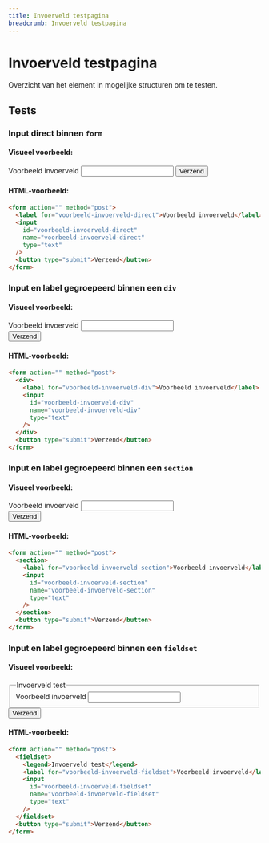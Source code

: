```yaml
---
title: Invoerveld testpagina
breadcrumb: Invoerveld testpagina
---
```


<h1 id="introduction">Invoerveld testpagina</h1>

Overzicht van het element in mogelijke structuren om te testen.

<h2 id="tests">Tests</h2>

### Input direct binnen `form`

#### Visueel voorbeeld:

<form action="" method="post">
  <label for="voorbeeld-invoerveld-direct">Voorbeeld invoerveld</label>
  <input id="voorbeeld-invoerveld-direct" name="voorbeeld-invoerveld-direct" type="text" />
  <button type="submit">Verzend</button>
</form>

#### HTML-voorbeeld:

```html
<form action="" method="post">
  <label for="voorbeeld-invoerveld-direct">Voorbeeld invoerveld</label>
  <input
    id="voorbeeld-invoerveld-direct"
    name="voorbeeld-invoerveld-direct"
    type="text"
  />
  <button type="submit">Verzend</button>
</form>
```

### Input en label gegroepeerd binnen een `div`

#### Visueel voorbeeld:

<form action="" method="post">
  <div>
    <label for="voorbeeld-invoerveld-div">Voorbeeld invoerveld</label>
    <input id="voorbeeld-invoerveld-div" name="voorbeeld-invoerveld-div" type="text" />
  </div>
  <button type="submit">Verzend</button>
</form>

#### HTML-voorbeeld:

```html
<form action="" method="post">
  <div>
    <label for="voorbeeld-invoerveld-div">Voorbeeld invoerveld</label>
    <input
      id="voorbeeld-invoerveld-div"
      name="voorbeeld-invoerveld-div"
      type="text"
    />
  </div>
  <button type="submit">Verzend</button>
</form>
```

### Input en label gegroepeerd binnen een `section`

#### Visueel voorbeeld:

<form action="" method="post">
  <section>
    <label for="voorbeeld-invoerveld-section">Voorbeeld invoerveld</label>
    <input
      id="voorbeeld-invoerveld-section"
      name="voorbeeld-invoerveld-section"
      type="text"
    />
  </section>
  <button type="submit">Verzend</button>
</form>

#### HTML-voorbeeld:

```html
<form action="" method="post">
  <section>
    <label for="voorbeeld-invoerveld-section">Voorbeeld invoerveld</label>
    <input
      id="voorbeeld-invoerveld-section"
      name="voorbeeld-invoerveld-section"
      type="text"
    />
  </section>
  <button type="submit">Verzend</button>
</form>
```

### Input en label gegroepeerd binnen een `fieldset`

#### Visueel voorbeeld:

<form action="" method="post">
  <fieldset>
    <legend>Invoerveld test</legend>
    <label for="voorbeeld-invoerveld-fieldset">Voorbeeld invoerveld</label>
    <input
      id="voorbeeld-invoerveld-fieldset"
      name="voorbeeld-invoerveld-fieldset"
      type="text"
    />
  </fieldset>
  <button type="submit">Verzend</button>
</form>

#### HTML-voorbeeld:

```html
<form action="" method="post">
  <fieldset>
    <legend>Invoerveld test</legend>
    <label for="voorbeeld-invoerveld-fieldset">Voorbeeld invoerveld</label>
    <input
      id="voorbeeld-invoerveld-fieldset"
      name="voorbeeld-invoerveld-fieldset"
      type="text"
    />
  </fieldset>
  <button type="submit">Verzend</button>
</form>
```
